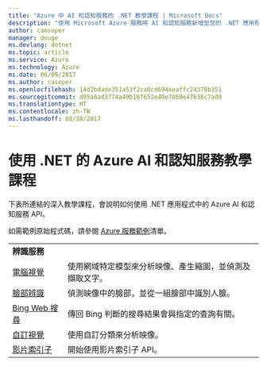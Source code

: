 ```yaml
---
title: "Azure 中 AI 和認知服務的 .NET 教學課程 | Microsoft Docs"
description: "使用 Microsoft Azure 服務將 AI 和認知服務新增至您的 .NET 應用程式。"
author: camsoper
manager: douge
ms.devlang: dotnet
ms.topic: article
ms.service: Azure
ms.technology: Azure
ms.date: 06/09/2017
ms.author: casoper
ms.openlocfilehash: 14d2bdade351a53f2ca0cd694eeaffc24378b351
ms.sourcegitcommit: d95a6ad3774a49b16f652e40e7860e47636c7ad0
ms.translationtype: HT
ms.contentlocale: zh-TW
ms.lasthandoff: 08/28/2017
---
```

# <a name="azure-ai-and-cognitive-service-tutorials-using-net"></a>使用 .NET 的 Azure AI 和認知服務教學課程

下表所連結的深入教學課程，會說明如何使用 .NET 應用程式中的 Azure AI 和認知服務 API。 

如需範例原始程式碼，請參閱 [Azure 服務範例](https://azure.microsoft.com/resources/samples/?platform=dotnet)清單。

| | |
|---|---|
| **辨識服務**| |
| [電腦視覺][1] | 使用網域特定模型來分析映像、產生縮圖，並偵測及擷取文字。 | 
| [臉部辨識][2] | 偵測映像中的臉部，並從一組臉部中識別人臉。 | 
| [Bing Web 搜尋][3]| 傳回 Bing 判斷的搜尋結果會與指定的查詢有關。 |
| [自訂視覺][4] | 使用自訂分類來分析映像。 |
| [影片索引子][5] | 開始使用影片索引子 API。|

[1]: /azure/cognitive-services/computer-vision/tutorials/csharptutorial
[2]: /azure/cognitive-services/face/tutorials/faceapiincsharptutorial
[3]: /azure/cognitive-services/bing-web-search/csharp-ranking-tutorial
[4]: /azure/cognitive-services/custom-vision-service/csharp-tutorial
[5]: /azure/cognitive-services/video-indexer/video-indexer-use-apis

